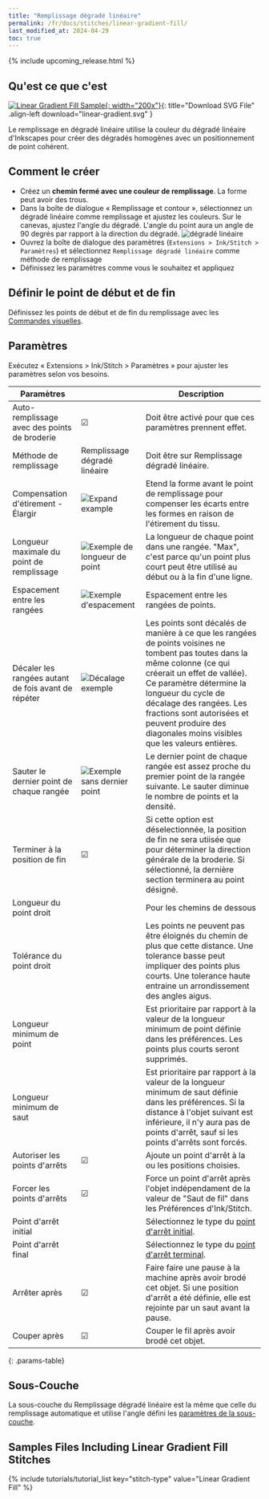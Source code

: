 ```yaml
---
title: "Remplissage dégradé linéaire"
permalink: /fr/docs/stitches/linear-gradient-fill/
last_modified_at: 2024-04-29
toc: true
---
```

 {% include upcoming_release.html %}

## Qu'est ce que c'est 

[![Linear Gradient Fill Sample](/assets/images/docs/linear-gradient.jpg){: width="200x"}](/assets/images/docs/linear-gradient.svg){: title="Download SVG File" .align-left download="linear-gradient.svg" }

Le remplissage en dégradé linéaire utilise la couleur du dégradé linéaire d'Inkscapes pour créer des dégradés homogènes avec un positionnement de point cohérent.

## Comment le créer

* Créez un **chemin fermé avec une couleur de remplissage**. La forme peut avoir des trous.
* Dans la boîte de dialogue « Remplissage et contour », sélectionnez un dégradé linéaire comme remplissage et ajustez les couleurs. Sur le canevas, ajustez l'angle du dégradé. L'angle du point aura un angle de 90 degrés par rapport à la direction du dégradé.
  ![dégradé linéaire](/assets/images/docs/en/linear-gradient.png)
* Ouvrez la boîte de dialogue des paramètres (`Extensions > Ink/Stitch > Paramètres`) et sélectionnez `Remplissage dégradé linéaire` comme méthode de remplissage
* Définissez les paramètres comme vous le souhaitez et appliquez

## Définir le point de début et de fin

Définissez les points de début et de fin du  remplissage avec les [Commandes visuelles](/fr/docs/commands/).

## Paramètres

Exécutez « Extensions > Ink/Stitch > Paramètres » pour ajuster les paramètres selon vos besoins.


|Paramètres||Description|
|---|---|---|
|Auto-remplissage avec des points de broderie| ☑ |Doit être activé pour que ces paramètres prennent effet.|
|Méthode de remplissage|Remplissage dégradé linéaire| Doit être sur Remplissage dégradé linéaire.|
|Compensation d'étirement - Élargir|![Expand example](/assets/images/docs/params-fill-expand.png) |Etend la forme avant le point de remplissage pour compenser les écarts entre les formes en raison de l'étirement du tissu.|
|Longueur maximale du point de remplissage|![Exemple de longueur de point](/assets/images/docs/params-fill-stitch_length.png) |La longueur de chaque point dans une rangée. "Max", c'est parce qu'un point plus court peut être utilisé au début ou à la fin d'une ligne.|
|Espacement entre les rangées|![Exemple d'espacement](/assets/images/docs/params-fill-spacing_between_rows.png) |Espacement entre les rangées de points.|
|Décaler les rangées autant de fois avant de répéter|![Décalage exemple](/assets/images/docs/params-fill-stagger.png) |Les points sont décalés de manière à ce que les rangées de points voisines ne tombent pas toutes dans la même colonne (ce qui créerait un effet de vallée). Ce paramètre détermine la longueur du cycle de décalage des rangées. Les fractions sont autorisées et peuvent produire des diagonales moins visibles que les valeurs entières.|
|Sauter le dernier point de chaque rangée|![Exemple sans dernier point](/assets/images/docs/params-fill-skip_stitches.png) |Le dernier point de chaque rangée est assez proche du premier point de la rangée suivante. Le sauter diminue le nombre de points et la densité.|
|Terminer à la position de fin | ☑ |Si cette option est déselectionnée, la position de fin ne sera utiisée que pour déterminer la direction générale de la broderie. Si sélectionné, la dernière section terminera au point désigné.|
|Longueur du point droit||Pour les chemins de dessous|
|Tolérance du point droit|| Les points ne peuvent pas être éloignés du chemin de plus que cette distance. Une tolerance basse peut impliquer des points plus courts. Une tolerance haute entraine un arrondissement des angles aigus.|
|Longueur minimum de point||Est prioritaire par rapport à la valeur de la longueur minimum de point définie dans les préférences. Les points plus courts seront supprimés.|
|Longueur minimum de saut||Est prioritaire par rapport à la valeur de la longueur minimum de saut définie dans les préférences. Si la distance à l'objet suivant est inférieure, il n'y aura pas de points d'arrêt, sauf si les points d'arrêts sont forcés.|
|Autoriser les points d'arrêts | ☑|Ajoute un point d'arrêt à la ou les positions choisies.|
|Forcer les points d'arrêts |☑|Force un point d'arrêt après l'objet indépendament de la valeur de "Saut de fil" dans les Préférences d'Ink/Stitch.|
|Point d'arrêt initial       ||Sélectionnez le type du  [point d'arrêt initial](/fr/docs/stitches/lock-stitches).|
|Point d'arrêt final       ||Sélectionnez le type du [point d'arrêt terminal](/fr/docs/stitches/lock-stitches).|
|Arrêter après                       |☑ |Faire faire une pause à la machine après avoir brodé cet objet. Si une position d'arrêt a été définie, elle est rejointe par un saut avant la pause. |
|Couper après                        |☑ |Couper le fil après avoir brodé cet objet.|

{: .params-table}



## Sous-Couche

La sous-couche du Remplissage dégradé linéaire est la même que celle du remplissage automatique et utilise l'angle défini les 
 [paramètres de la sous-couche](/fr/docs/stitches/fill-stitch#underlay).

## Samples Files Including Linear Gradient Fill Stitches

{% include tutorials/tutorial_list key="stitch-type" value="Linear Gradient Fill" %}
